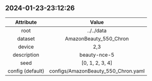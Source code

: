 
## 2024-01-23-23:12:26 


|  Attribute   |   Value   |
| :-------------: | :-----------: |
|  root  |   ../../data    |
|  dataset  |   AmazonBeauty_550_Chron    |
|  device  |   2,3    |
|  description  |   beauty-nce-5    |
|  seed  |   [0, 1, 2, 3, 4]    |
|  config (default)  |   configs/AmazonBeauty_550_Chron.yaml    |
